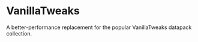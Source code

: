 # VanillaTweaks

A better-performance replacement for the popular VanillaTweaks datapack collection.